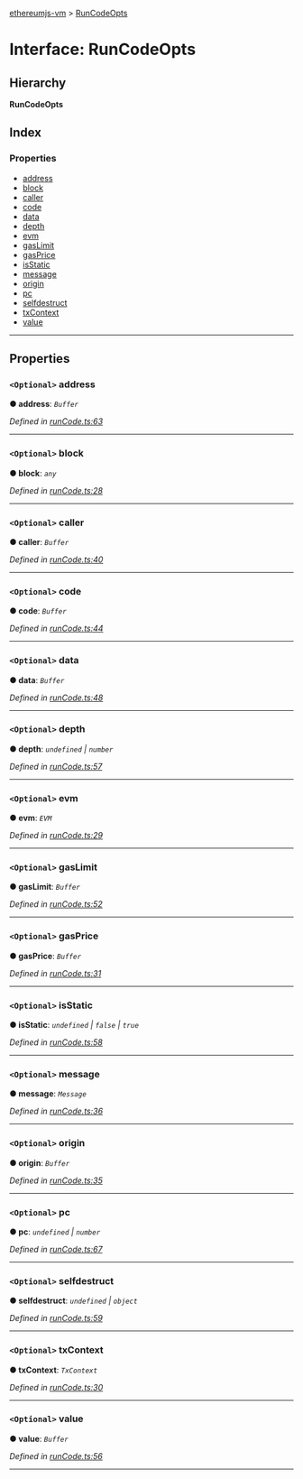 [ethereumjs-vm](../README.md) > [RunCodeOpts](../interfaces/runcodeopts.md)

# Interface: RunCodeOpts

## Hierarchy

**RunCodeOpts**

## Index

### Properties

* [address](runcodeopts.md#address)
* [block](runcodeopts.md#block)
* [caller](runcodeopts.md#caller)
* [code](runcodeopts.md#code)
* [data](runcodeopts.md#data)
* [depth](runcodeopts.md#depth)
* [evm](runcodeopts.md#evm)
* [gasLimit](runcodeopts.md#gaslimit)
* [gasPrice](runcodeopts.md#gasprice)
* [isStatic](runcodeopts.md#isstatic)
* [message](runcodeopts.md#message)
* [origin](runcodeopts.md#origin)
* [pc](runcodeopts.md#pc)
* [selfdestruct](runcodeopts.md#selfdestruct)
* [txContext](runcodeopts.md#txcontext)
* [value](runcodeopts.md#value)

---

## Properties

<a id="address"></a>

### `<Optional>` address

**● address**: *`Buffer`*

*Defined in [runCode.ts:63](https://github.com/ethereumjs/ethereumjs-vm/blob/7d27b6f/packages/vm/lib/runCode.ts#L63)*

___
<a id="block"></a>

### `<Optional>` block

**● block**: *`any`*

*Defined in [runCode.ts:28](https://github.com/ethereumjs/ethereumjs-vm/blob/7d27b6f/packages/vm/lib/runCode.ts#L28)*

___
<a id="caller"></a>

### `<Optional>` caller

**● caller**: *`Buffer`*

*Defined in [runCode.ts:40](https://github.com/ethereumjs/ethereumjs-vm/blob/7d27b6f/packages/vm/lib/runCode.ts#L40)*

___
<a id="code"></a>

### `<Optional>` code

**● code**: *`Buffer`*

*Defined in [runCode.ts:44](https://github.com/ethereumjs/ethereumjs-vm/blob/7d27b6f/packages/vm/lib/runCode.ts#L44)*

___
<a id="data"></a>

### `<Optional>` data

**● data**: *`Buffer`*

*Defined in [runCode.ts:48](https://github.com/ethereumjs/ethereumjs-vm/blob/7d27b6f/packages/vm/lib/runCode.ts#L48)*

___
<a id="depth"></a>

### `<Optional>` depth

**● depth**: *`undefined` \| `number`*

*Defined in [runCode.ts:57](https://github.com/ethereumjs/ethereumjs-vm/blob/7d27b6f/packages/vm/lib/runCode.ts#L57)*

___
<a id="evm"></a>

### `<Optional>` evm

**● evm**: *`EVM`*

*Defined in [runCode.ts:29](https://github.com/ethereumjs/ethereumjs-vm/blob/7d27b6f/packages/vm/lib/runCode.ts#L29)*

___
<a id="gaslimit"></a>

### `<Optional>` gasLimit

**● gasLimit**: *`Buffer`*

*Defined in [runCode.ts:52](https://github.com/ethereumjs/ethereumjs-vm/blob/7d27b6f/packages/vm/lib/runCode.ts#L52)*

___
<a id="gasprice"></a>

### `<Optional>` gasPrice

**● gasPrice**: *`Buffer`*

*Defined in [runCode.ts:31](https://github.com/ethereumjs/ethereumjs-vm/blob/7d27b6f/packages/vm/lib/runCode.ts#L31)*

___
<a id="isstatic"></a>

### `<Optional>` isStatic

**● isStatic**: *`undefined` \| `false` \| `true`*

*Defined in [runCode.ts:58](https://github.com/ethereumjs/ethereumjs-vm/blob/7d27b6f/packages/vm/lib/runCode.ts#L58)*

___
<a id="message"></a>

### `<Optional>` message

**● message**: *`Message`*

*Defined in [runCode.ts:36](https://github.com/ethereumjs/ethereumjs-vm/blob/7d27b6f/packages/vm/lib/runCode.ts#L36)*

___
<a id="origin"></a>

### `<Optional>` origin

**● origin**: *`Buffer`*

*Defined in [runCode.ts:35](https://github.com/ethereumjs/ethereumjs-vm/blob/7d27b6f/packages/vm/lib/runCode.ts#L35)*

___
<a id="pc"></a>

### `<Optional>` pc

**● pc**: *`undefined` \| `number`*

*Defined in [runCode.ts:67](https://github.com/ethereumjs/ethereumjs-vm/blob/7d27b6f/packages/vm/lib/runCode.ts#L67)*

___
<a id="selfdestruct"></a>

### `<Optional>` selfdestruct

**● selfdestruct**: *`undefined` \| `object`*

*Defined in [runCode.ts:59](https://github.com/ethereumjs/ethereumjs-vm/blob/7d27b6f/packages/vm/lib/runCode.ts#L59)*

___
<a id="txcontext"></a>

### `<Optional>` txContext

**● txContext**: *`TxContext`*

*Defined in [runCode.ts:30](https://github.com/ethereumjs/ethereumjs-vm/blob/7d27b6f/packages/vm/lib/runCode.ts#L30)*

___
<a id="value"></a>

### `<Optional>` value

**● value**: *`Buffer`*

*Defined in [runCode.ts:56](https://github.com/ethereumjs/ethereumjs-vm/blob/7d27b6f/packages/vm/lib/runCode.ts#L56)*

___


